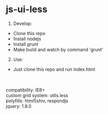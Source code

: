 js-ui-less 
==========

1. Develop:
  * Clone this repo
  * Install nodejs
  * Install grunt
  * Make build and watch by command 'grunt'

2. Use:
  * Just clone this repo and run index.html

<br />
<br />
compatibility: IE8+
<br />
custom grid system: utils.less
<br />
polyfills: html5shiv, respondjs
<br />
jquery: 1.8.0





